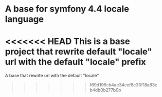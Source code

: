 # A base for symfony 4.4 locale language

<<<<<<< HEAD
This is a base project that rewrite default "locale" url with the default "locale" prefix
=======
A base that rewrite url with the default "locale"
>>>>>>> f69d199cb4ae34cef8c30f18a83cb4db0b277b0b

